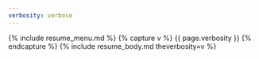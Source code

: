 ```yaml
---
verbosity: verbose
---
```


{% include resume_menu.md %}
{% capture v %}
{{ page.verbosity }}
{% endcapture %}
{% include resume_body.md theverbosity=v %}
